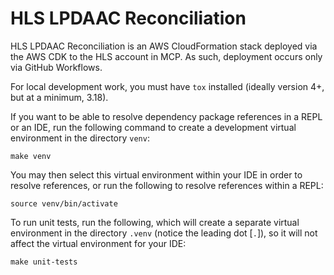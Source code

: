 # HLS LPDAAC Reconciliation

HLS LPDAAC Reconciliation is an AWS CloudFormation stack deployed via the AWS
CDK to the HLS account in MCP.  As such, deployment occurs only via GitHub
Workflows.

For local development work, you must have `tox` installed (ideally version 4+,
but at a minimum, 3.18).

If you want to be able to resolve dependency package references in a REPL or an
IDE, run the following command to create a development virtual environment in
the directory `venv`:

```plain
make venv
```

You may then select this virtual environment within your IDE in order to resolve
references, or run the following to resolve references within a REPL:

```plain
source venv/bin/activate
```

To run unit tests, run the following, which will create a separate virtual
environment in the directory `.venv` (notice the leading dot [`.`]), so it will
not affect the virtual environment for your IDE:

```plain
make unit-tests
```
